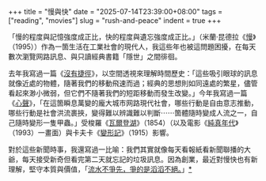+++
title = "慢與快"
date = "2025-07-14T23:39:00+08:00"
tags = ["reading", "movies"]
slug = "rush-and-peace"
indent = true
+++

「慢的程度與記憶強度成正比，快的程度與遺忘強度成正比。」（米蘭·昆德拉《[慢](https://reuixiy.notion.site/230c9131ed4f80cdbf0fc6ee3576934e)》（1995））作為一箇生活在工業社會的現代人，我這些年也被這問題困擾，在每天數次瀏覽网路訊息、與只讀經典書籍「隱世」之間徘徊。

去年我寫過一篇《[沒有捷徑](/life/theres-no-shortcut/)》，以空間透視來理解時間歷史：「這些吸引眼球的訊息就像近處的物體，隨著我們的移動飛速而過；經典的思想則如同遠處的繁星，儘管看起來渺小微弱，但它們不隨著我們的短距移動而發生改變。」今年我寫過一篇《[心聲](/life/inner-voice/)》，「在這箇瞬息萬變的龐大城市网路現代社會，哪些行動是自由意志推動，哪些行動是社會洪流裹挾，變得難以辨識難以判斷⋯⋯箇體隨時變成人流之一，自己隨時變形一隻甲蟲。」受梭羅《[瓦爾登湖](https://reuixiy.notion.site/f6914d73fe154952b146674af77ae08b)》（1854）（以及電影《[純真年代](https://reuixiy.notion.site/2165b68e53c44f29abca0abd3744b47a)》（1993）一畫面）與卡夫卡《[變形記](https://reuixiy.notion.site/93224bd052354a9fbd50abd8bbfbad00)》（1915）影響。

對於這些新聞時事，我還寫過一比喻：我們其實就像每天看報紙看新聞聯播的大爺，每天接受新奇但看完第二天就忘記的垃圾訊息。因為創業，最近對慢快也有新理解，堅守本質與價值，「[流水不爭先，爭的是滔滔不絕。](https://reuixiy.notion.site/21cc9131ed4f80da8f56d89abbd73505#21cc9131ed4f80748c38ccc3c9cbb9ac)」[*](https://reuixiy.notion.site/230c9131ed4f808ab752e3c0491e67ee)
